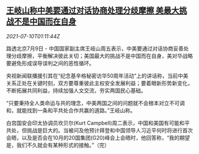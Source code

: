 <!--1625880662000-->
[王岐山称中美要通过对话协商处理分歧摩擦 美最大挑战不是中国而在自身](https://cn.reuters.com/article/china-wang-qishan-us-challenge-0710-idCNKCS2EG016)
------

<div><i>2021-07-10T01:11:44Z</i></div><p>路透北京7月9日 - 中国国家副主席王岐山周五表示，中美要通过对话协商妥善处理分歧摩擦，平衡解决彼此关切；美国最大的挑战不是中国而在自身，美对华战略要避免形成误导误判之间的恶性循环。</p><p>央视新闻联播援引其在“纪念基辛格秘密访华50周年活动”上的讲话称，当前中美关系正处在关键时刻，双方要尊重彼此主权安全发展利益；要着眼新形势新变化，不断拓展共同利益，持续加强人文交流，夯实两国民心基础。</p><p>“只要秉持全人类命运与共的理念，中美两国之间的问题就不会根本对立不可调和，就能找到一条和平共处合作共赢的道路。”王岐山称。</p><p>白宫国安会印太协调员坎贝尔(Kurt Campbell)周二表示，中国和美国有可能和平共处，但挑战是巨大的。当被问及他预计拜登和中国领导人习近平何时将进行首次会晤，以及是否会在10月的20国集团(G20)峰会上会晤时，他回答称，“我的期望是，我们不久就会有某种形式的接触。”（完）</p>
